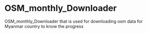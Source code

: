 # OSM_monthly_Downloader
OSM_monthly_Downloader that is used for downloading osm data for Myanmar country to know the progress
